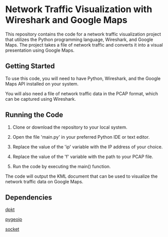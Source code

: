 # Network Traffic Visualization with Wireshark and Google Maps

This repository contains the code for a network traffic visualization project that utilizes the Python programming language, Wireshark, and Google Maps. The project takes a file of network traffic and converts it into a visual presentation using Google Maps.

## Getting Started
To use this code, you will need to have Python, Wireshark, and the Google Maps API installed on your system.

You will also need a file of network traffic data in the PCAP format, which can be captured using Wireshark.

## Running the Code
1. Clone or download the repository to your local system.

2. Open the file 'main.py' in your preferred Python IDE or text editor.

3. Replace the value of the 'ip' variable with the IP address of your choice.

4. Replace the value of the 'f' variable with the path to your PCAP file.

5. Run the code by executing the main() function.

The code will output the KML document that can be used to visualize the network traffic data on Google Maps.

## Dependencies
[dpkt](https://github.com/kbandla/dpkt)

[pygeoip](https://pypi.org/project/pygeoip/)

[socket](https://docs.python.org/3/library)


